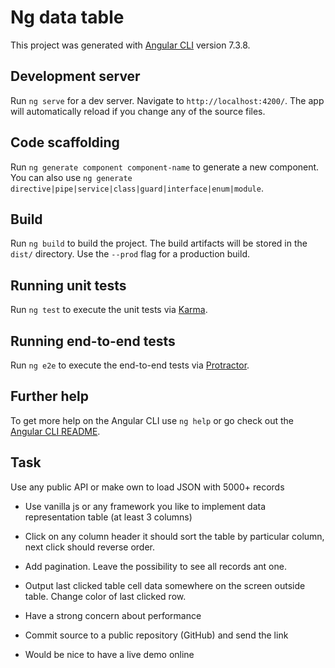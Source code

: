 # Ng data table

This project was generated with [Angular CLI](https://github.com/angular/angular-cli) version 7.3.8.

## Development server

Run `ng serve` for a dev server. Navigate to `http://localhost:4200/`. The app will automatically reload if you change any of the source files.

## Code scaffolding

Run `ng generate component component-name` to generate a new component. You can also use `ng generate directive|pipe|service|class|guard|interface|enum|module`.

## Build

Run `ng build` to build the project. The build artifacts will be stored in the `dist/` directory. Use the `--prod` flag for a production build.

## Running unit tests

Run `ng test` to execute the unit tests via [Karma](https://karma-runner.github.io).

## Running end-to-end tests

Run `ng e2e` to execute the end-to-end tests via [Protractor](http://www.protractortest.org/).

## Further help

To get more help on the Angular CLI use `ng help` or go check out the [Angular CLI README](https://github.com/angular/angular-cli/blob/master/README.md).

## Task

 Use any public API or make own to load JSON with 5000+ records

* Use vanilla js or any framework you like to implement data representation table (at least 3 columns)

* Click on any column header it should sort the table by particular column, next click should reverse order.

* Add pagination. Leave the possibility to see all records ant one.

* Output last clicked table cell data somewhere on the screen outside table. Change color of last clicked row.

* Have a strong concern about performance

* Commit source to a public repository (GitHub) and send the link

* Would be nice to have a live demo online
